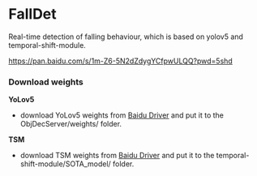 # FallDet
Real-time detection of falling behaviour, which is based on yolov5 and temporal-shift-module.

https://pan.baidu.com/s/1m-Z6-5N2dZdygYCfpwULQQ?pwd=5shd
### Download weights
**YoLov5**
- download YoLov5 weights from [Baidu Driver](https://pan.baidu.com/s/1zc2bTakyqLGVE1Esu4Nepg?pwd=afue) and put it to the ObjDecServer/weights/ folder.

**TSM**
- download TSM weights from [Baidu Driver](https://pan.baidu.com/s/1m-Z6-5N2dZdygYCfpwULQQ?pwd=5shd) and put it to the temporal-shift-module/SOTA_model/ folder.
